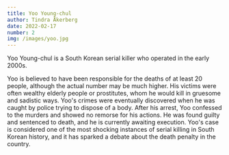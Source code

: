 ```yaml
---
title: Yoo Young-chul
author: Tindra Åkerberg
date: 2022-02-17
number: 2
img: /images/yoo.jpg
---
```

Yoo Young-chul is a South Korean serial killer who operated in the early 2000s.
<!--more-->
 Yoo is believed to have been responsible for the deaths of at least 20 people, although the actual number may be much higher. His victims were often wealthy elderly people or prostitutes, whom he would kill in gruesome and sadistic ways. Yoo's crimes were eventually discovered when he was caught by police trying to dispose of a body. After his arrest, Yoo confessed to the murders and showed no remorse for his actions. He was found guilty and sentenced to death, and he is currently awaiting execution. Yoo's case is considered one of the most shocking instances of serial killing in South Korean history, and it has sparked a debate about the death penalty in the country.